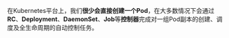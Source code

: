 
<!-- @import "[TOC]" {cmd="toc" depthFrom=1 depthTo=6 orderedList=false} -->

<!-- code_chunk_output -->



<!-- /code_chunk_output -->

在Kubernetes平台上，我们**很少会直接创建一个Pod**，在大多数情况下会通过**RC**、**Deployment**、**DaemonSet**、**Job**等**控制器**完成对一组Pod副本的创建、调度及全生命周期的自动控制任务。

